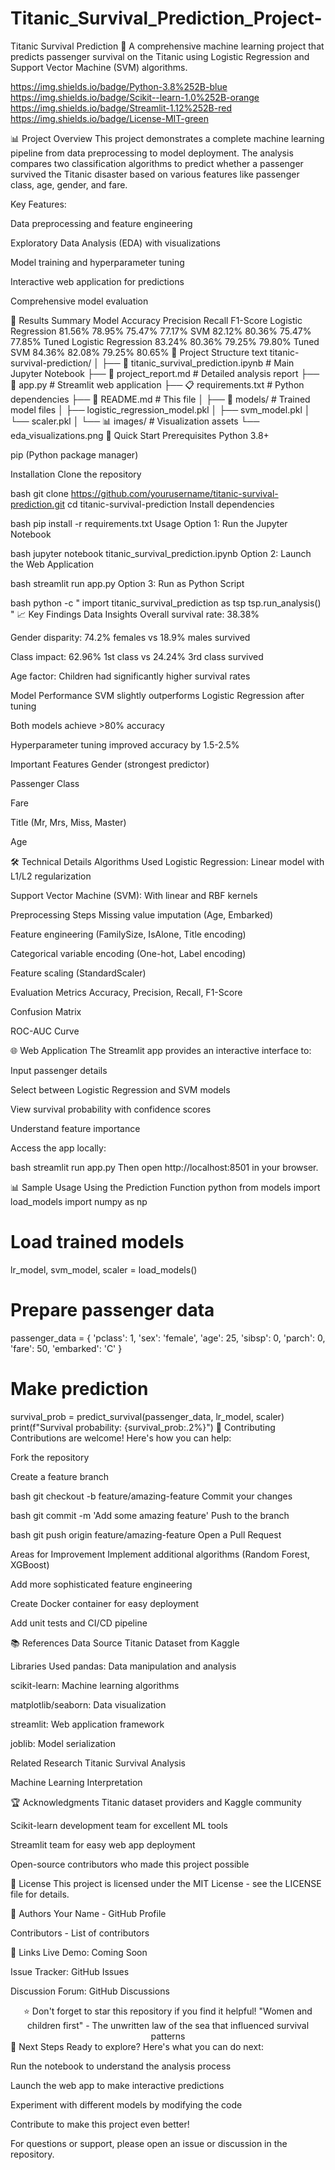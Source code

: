 # Titanic_Survival_Prediction_Project-
Titanic Survival Prediction 🚢
A comprehensive machine learning project that predicts passenger survival on the Titanic using Logistic Regression and Support Vector Machine (SVM) algorithms.

https://img.shields.io/badge/Python-3.8%252B-blue
https://img.shields.io/badge/Scikit--learn-1.0%252B-orange
https://img.shields.io/badge/Streamlit-1.12%252B-red
https://img.shields.io/badge/License-MIT-green

📊 Project Overview
This project demonstrates a complete machine learning pipeline from data preprocessing to model deployment. The analysis compares two classification algorithms to predict whether a passenger survived the Titanic disaster based on various features like passenger class, age, gender, and fare.

Key Features:

Data preprocessing and feature engineering

Exploratory Data Analysis (EDA) with visualizations

Model training and hyperparameter tuning

Interactive web application for predictions

Comprehensive model evaluation

🎯 Results Summary
Model	Accuracy	Precision	Recall	F1-Score
Logistic Regression	81.56%	78.95%	75.47%	77.17%
SVM	82.12%	80.36%	75.47%	77.85%
Tuned Logistic Regression	83.24%	80.36%	79.25%	79.80%
Tuned SVM	84.36%	82.08%	79.25%	80.65%
📁 Project Structure
text
titanic-survival-prediction/
│
├── 📓 titanic_survival_prediction.ipynb    # Main Jupyter Notebook
├── 📄 project_report.md                    # Detailed analysis report
├── 🚀 app.py                               # Streamlit web application
├── 📋 requirements.txt                     # Python dependencies
├── 📖 README.md                            # This file
│
├── 🤖 models/                              # Trained model files
│   ├── logistic_regression_model.pkl
│   ├── svm_model.pkl
│   └── scaler.pkl
│
└── 📊 images/                              # Visualization assets
    └── eda_visualizations.png
🚀 Quick Start
Prerequisites
Python 3.8+

pip (Python package manager)

Installation
Clone the repository

bash
git clone https://github.com/yourusername/titanic-survival-prediction.git
cd titanic-survival-prediction
Install dependencies

bash
pip install -r requirements.txt
Usage
Option 1: Run the Jupyter Notebook

bash
jupyter notebook titanic_survival_prediction.ipynb
Option 2: Launch the Web Application

bash
streamlit run app.py
Option 3: Run as Python Script

bash
python -c "
import titanic_survival_prediction as tsp
tsp.run_analysis()
"
📈 Key Findings
Data Insights
Overall survival rate: 38.38%

Gender disparity: 74.2% females vs 18.9% males survived

Class impact: 62.96% 1st class vs 24.24% 3rd class survived

Age factor: Children had significantly higher survival rates

Model Performance
SVM slightly outperforms Logistic Regression after tuning

Both models achieve >80% accuracy

Hyperparameter tuning improved accuracy by 1.5-2.5%

Important Features
Gender (strongest predictor)

Passenger Class

Fare

Title (Mr, Mrs, Miss, Master)

Age

🛠️ Technical Details
Algorithms Used
Logistic Regression: Linear model with L1/L2 regularization

Support Vector Machine (SVM): With linear and RBF kernels

Preprocessing Steps
Missing value imputation (Age, Embarked)

Feature engineering (FamilySize, IsAlone, Title encoding)

Categorical variable encoding (One-hot, Label encoding)

Feature scaling (StandardScaler)

Evaluation Metrics
Accuracy, Precision, Recall, F1-Score

Confusion Matrix

ROC-AUC Curve

🌐 Web Application
The Streamlit app provides an interactive interface to:

Input passenger details

Select between Logistic Regression and SVM models

View survival probability with confidence scores

Understand feature importance

Access the app locally:

bash
streamlit run app.py
Then open http://localhost:8501 in your browser.

📊 Sample Usage
Using the Prediction Function
python
from models import load_models
import numpy as np

# Load trained models
lr_model, svm_model, scaler = load_models()

# Prepare passenger data
passenger_data = {
    'pclass': 1,
    'sex': 'female', 
    'age': 25,
    'sibsp': 0,
    'parch': 0,
    'fare': 50,
    'embarked': 'C'
}

# Make prediction
survival_prob = predict_survival(passenger_data, lr_model, scaler)
print(f"Survival probability: {survival_prob:.2%}")
🤝 Contributing
Contributions are welcome! Here's how you can help:

Fork the repository

Create a feature branch

bash
git checkout -b feature/amazing-feature
Commit your changes

bash
git commit -m 'Add some amazing feature'
Push to the branch

bash
git push origin feature/amazing-feature
Open a Pull Request

Areas for Improvement
Implement additional algorithms (Random Forest, XGBoost)

Add more sophisticated feature engineering

Create Docker container for easy deployment

Add unit tests and CI/CD pipeline

📚 References
Data Source
Titanic Dataset from Kaggle

Libraries Used
pandas: Data manipulation and analysis

scikit-learn: Machine learning algorithms

matplotlib/seaborn: Data visualization

streamlit: Web application framework

joblib: Model serialization

Related Research
Titanic Survival Analysis

Machine Learning Interpretation

🏆 Acknowledgments
Titanic dataset providers and Kaggle community

Scikit-learn development team for excellent ML tools

Streamlit team for easy web app deployment

Open-source contributors who made this project possible

📄 License
This project is licensed under the MIT License - see the LICENSE file for details.

👥 Authors
Your Name - GitHub Profile

Contributors - List of contributors

🔗 Links
Live Demo: Coming Soon

Issue Tracker: GitHub Issues

Discussion Forum: GitHub Discussions

<div align="center">
⭐️ Don't forget to star this repository if you find it helpful!
"Women and children first" - The unwritten law of the sea that influenced survival patterns

</div>
🎯 Next Steps
Ready to explore? Here's what you can do next:

Run the notebook to understand the analysis process

Launch the web app to make interactive predictions

Experiment with different models by modifying the code

Contribute to make this project even better!

For questions or support, please open an issue or discussion in the repository.
